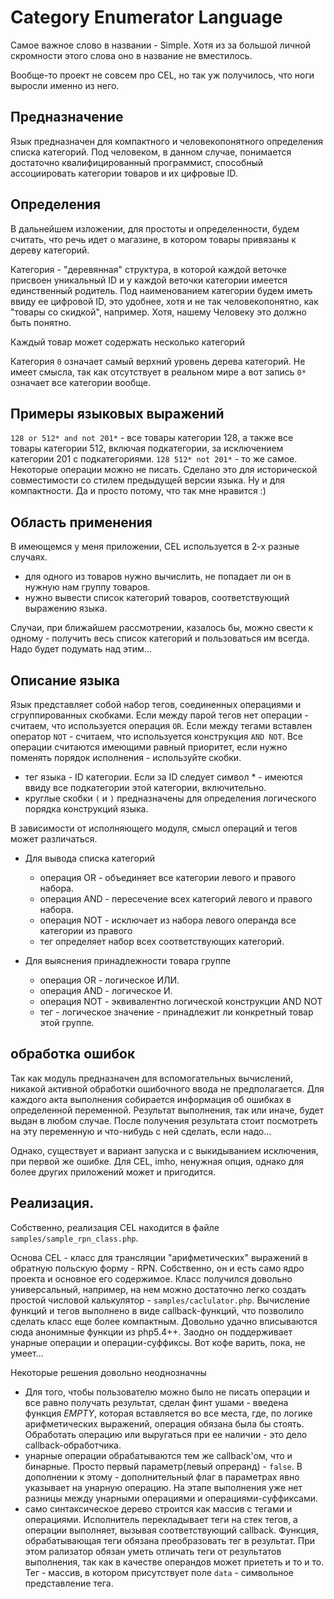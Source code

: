 # Category Enumerator Language

Самое важное слово в названии - Simple. Хотя из за большой личной скромности этого слова оно в название не вместилось.

Вообще-то проект не совсем про CEL, но так уж получилось, что ноги выросли именно из него.

## Предназначение

Язык предназначен для компактного и человекопонятного определения списка категорий. Под человеком, в данном случае, понимается достаточно квалифицированный программист, способный ассоциировать категории товаров и их цифровые ID.

## Определения

В дальнейшем изложении, для простоты и определенности, будем считать, что речь идет о магазине, в котором товары привязаны к дереву категорий.

Категория - "деревянная" структура, в которой каждой веточке присвоен уникальный ID и у каждой веточки категории имеется единственный родитель. Под наименованием категории будем иметь ввиду ее цифровой ID, это удобнее, хотя и не так человекопонятно, как "товары со скидкой", например. Хотя, нашему Человеку это должно быть понятно.

Каждый товар может содержать несколько категорий

Категория `0` означает самый верхний уровень дерева категорий. Не имеет смысла, так как отсутствует в реальном мире а вот запись `0*` означает все категории вообще.

## Примеры языковых выражений

`128 or 512* and not 201*` - все товары категории 128, а также все товары категории 512, включая подкатегории, за исключением категории 201 с подкатегориями.
`128 512* not 201*` - то же самое. Некоторые операции можно не писать. Сделано это для исторической совместимости со стилем предыдущей версии языка. Ну и для компактности. Да и просто потому, что так мне нравится :)

## Область применения

В имеющемся у меня приложении, CEL используется в 2-х разные случаях.

- для одного из товаров нужно вычислить, не попадает ли он в нужную нам группу товаров.
- нужно вывести список категорий товаров, соответствующий выражению языка.

Случаи, при ближайшем рассмотрении, казалось бы, можно свести к одному - получить весь список категорий и пользоваться им всегда. Надо будет подумать над этим...

## Описание языка

Язык представляет собой набор тегов, соединенных операциями и сгруппированных скобками. Если между парой тегов нет операции - считаем, что используется операция `OR`. Если между тегами вставлен оператор `NOT` - считаем, что используется конструкция `AND NOT`. Все операции считаются имеющими равный приоритет, если нужно поменять порядок исполнения - используйте скобки.

- тег языка - ID категории. Если за ID следует символ * - имеются ввиду все подкатегории этой категории, включительно.
- круглые скобки `(` и `)` предназначены для определения логического порядка конструкций языка.

В зависимости от исполняющего модуля, смысл операций и тегов может различаться.

- Для вывода списка категорий
    + операция OR - объединяет все категории левого и правого набора.
    + операция AND - пересечение всех категорий левого и правого набора.
    + операция NOT - исключает из набора левого операнда все категории из правого
    + тег определяет набор всех соответствующих категорий.

- Для выяснения принадлежности товара группе
    - операция OR - логическое ИЛИ.
    - операция AND - логическое И.
    - операция NOT - эквивалентно логической конструкции AND NOT
    - тег - логическое значение - принадлежит ли конкретный товар этой группе.

## обработка ошибок

Так как модуль предназначен для вспомогательных вычислений, никакой активной обработки ошибочного ввода не предполагается. Для каждого акта выполнения собирается информация об ошибках в определенной переменной. Результат выполнения, так или иначе, будет выдан в любом случае. После получения результата стоит посмотреть на эту переменную и что-нибудь с ней сделать, если надо...

Однако, существует и вариант запуска и с выкидыванием исключения, при первой же ошибке. Для CEL, imho, ненужная опция, однако для более других приложений может и пригодится.

## Реализация.

Собственно, реализация CEL находится в файле `samples/sample_rpn_class.php`.

Основа CEL - класс для трансляции "арифметических" выражений в обратную польскую форму - RPN. Собственно, он и есть само ядро проекта и основное его содержимое. Класс получился довольно универсальный, например, на нем можно достаточно легко создать простой числовой калькулятор - `samples/caclulator.php`. Вычисление функций и тегов выполнено в виде callback-функций, что позволило сделать класс еще более компактным. Довольно удачно вписываются сюда анонимные функции из php5.4++. Заодно он поддерживает унарные операции и операции-суффиксы. Вот кофе варить, пока, не умеет...

Некоторые решения довольно неоднозначны
- Для того, чтобы пользователю можно было не писать операции и все равно получать результат, сделан финт ушами - введена функция _EMPTY_, которая вставляется во все места, где, по логике арифметических выражений, операция обязана была бы стоять. Обработать операцию или выругаться при ее наличии - это дело callback-обработчика.
- унарные операции обрабатываются тем же callback'ом, что и бинарные. Просто первый параметр(левый опреранд) - `false`. В дополнении к этому - дополнительный флаг в параметрах явно указывает на унарную операцию. На этапе выполнения уже нет разницы между унарными операциями и операциями-суффиксами.
- само синтаксическое дерево строится как массив с тегами и операциями. Исполнитель перекладывает теги на стек тегов, а операции выполняет, вызывая соответствующий callback. Функция, обрабатывающая теги обязана преобразовать тег в результат. При этом рализатор обязан уметь отличать теги от результатов выполнения, так как в качестве операндов может приететь и то и то. Тег - массив, в котором присутствует поле `data` - символьное представление тега.